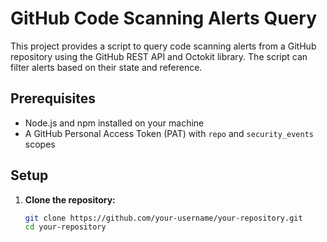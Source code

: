# GitHub Code Scanning Alerts Query

This project provides a script to query code scanning alerts from a GitHub repository using the GitHub REST API and Octokit library. The script can filter alerts based on their state and reference.

## Prerequisites

- Node.js and npm installed on your machine
- A GitHub Personal Access Token (PAT) with `repo` and `security_events` scopes

## Setup

1. **Clone the repository:**

   ```sh
   git clone https://github.com/your-username/your-repository.git
   cd your-repository